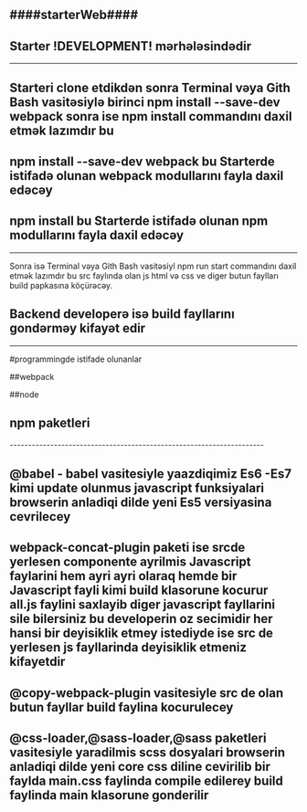 ####starterWeb####
------------------------------------------------------------------- 
## Starter !DEVELOPMENT! mərhələsindədir 
---------------------------------------
## Starteri clone etdikdən sonra Terminal vəya Gith Bash vasitəsiylə birinci npm install --save-dev webpack sonra ise  npm install commandını daxil etmək lazımdır bu 
## npm install --save-dev webpack bu Starterde istifadə olunan webpack modullarını fayla daxil edəcəy 
## npm install bu Starterde istifadə olunan npm modullarını fayla daxil edəcəy
-------------------------------------------- 
Sonra isə Terminal vəya Gith Bash vasitəsiyl npm run start commandını daxil etmək lazımdır bu src faylında olan js html və css ve diger butun  faylları build papkasına köçürəcəy.
## Backend developerə isə build fayllarını gondərməy kifayət edir 
---------------------------------------------------------------------------------------------------------------------

#programmingde istifade olunanlar 

##webpack 

##node 

## npm paketleri

_---------------------------------------------------------------------_

## @babel - babel vasitesiyle yaazdiqimiz Es6 -Es7 kimi update olunmus javascript funksiyalari browserin anladiqi dilde yeni Es5 versiyasina cevrilecey

## webpack-concat-plugin paketi ise srcde yerlesen componente ayrilmis Javascript faylarini hem ayri ayri olaraq hemde bir Javascript fayli kimi build klasorune kocurur all.js faylini saxlayib diger javascript fayllarini sile bilersiniz bu developerin oz secimidir her hansi bir deyisiklik etmey istediyde ise src de yerlesen js fayllarinda deyisiklik etmeniz kifayetdir 

## @copy-webpack-plugin vasitesiyle src de olan butun fayllar build faylina kocurulecey

## @css-loader,@sass-loader,@sass paketleri vasitesiyle yaradilmis scss dosyalari browserin anladiqi dilde yeni core css diline cevirilib bir faylda main.css faylinda compile edilerey build faylinda main klasorune gonderilir



